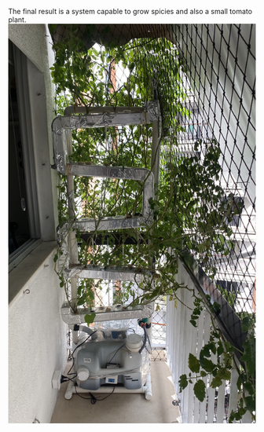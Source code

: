The final result is a system capable to grow spicies and also a small tomato plant.
<br><img src=./Final-version.jpg width=600><br>
